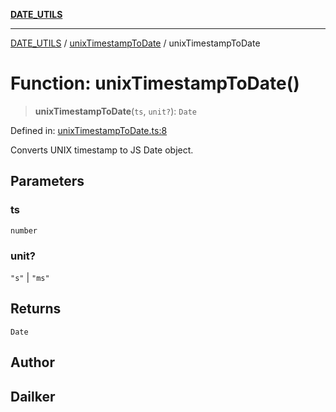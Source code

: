 [**DATE_UTILS**](../../README.md)

***

[DATE_UTILS](../../README.md) / [unixTimestampToDate](../README.md) / unixTimestampToDate

# Function: unixTimestampToDate()

> **unixTimestampToDate**(`ts`, `unit?`): `Date`

Defined in: [unixTimestampToDate.ts:8](https://github.com/dailker/everyutil/blob/febb9ddd747c27fb11272f2ad88aedb1ae4d7cba/src/date/unixTimestampToDate.ts#L8)

Converts UNIX timestamp to JS Date object.

## Parameters

### ts

`number`

### unit?

`"s"` | `"ms"`

## Returns

`Date`

## Author

## Dailker
